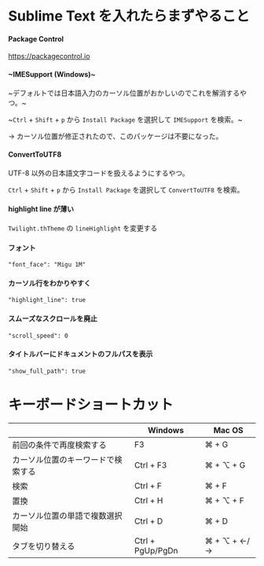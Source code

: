 # Sublime Text を入れたらまずやること

#### Package Control

https://packagecontrol.io

#### ~IMESupport (Windows)~

~デフォルトでは日本語入力のカーソル位置がおかしいのでこれを解消するやつ。~

~`Ctrl` + `Shift` + `p` から `Install Package` を選択して `IMESupport` を検索。~

→ カーソル位置が修正されたので、このパッケージは不要になった。

#### ConvertToUTF8 

UTF-8 以外の日本語文字コードを扱えるようにするやつ。

`Ctrl` + `Shift` + `p` から `Install Package` を選択して `ConvertToUTF8` を検索。

#### highlight line が薄い

`Twilight.thTheme` の `lineHighlight` を変更する

#### フォント

```
"font_face": "Migu 1M"
```

#### カーソル行をわかりやすく

```
"highlight_line": true
```

#### スムーズなスクロールを廃止

```
"scroll_speed": 0
```

#### タイトルバーにドキュメントのフルパスを表示

```
"show_full_path": true
```

# キーボードショートカット

| | Windows | Mac OS |
|-|-|-|
| 前回の条件で再度検索する | F3 | ⌘ + G |
| カーソル位置のキーワードで検索する | Ctrl + F3 | ⌘ + ⌥ + G |
| 検索 | Ctrl + F | ⌘ + F |
| 置換 | Ctrl + H | ⌘ + ⌥ + F |
| カーソル位置の単語で複数選択開始 | Ctrl + D | ⌘ + D |
| タブを切り替える | Ctrl + PgUp/PgDn | ⌘ + ⌥ + ←/→ |


